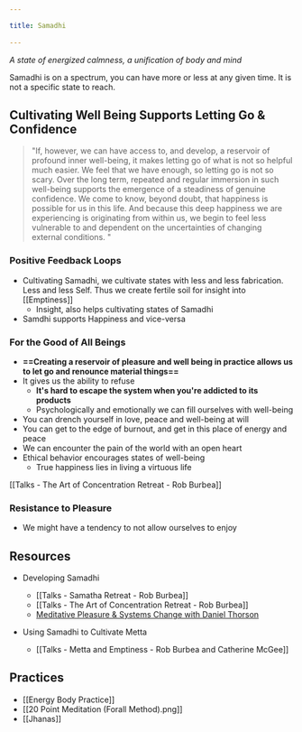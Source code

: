 ```yaml
---
title: Samadhi 
---
```

*A state of energized calmness, a unification of body and mind*

Samadhi is on a spectrum, you can have more or less at any given time. It is not a specific state to reach.

## Cultivating Well Being Supports Letting Go & Confidence
> "If, however, we can have access to, and develop, a reservoir of profound inner well-being, it makes letting go of what is not so helpful much easier. We feel that we have enough, so letting go is not so scary. Over the long term, repeated and regular immersion in such well-being supports the emergence of a steadiness of genuine confidence. We come to know, beyond doubt, that happiness is possible for us in this life. And because this deep happiness we are experiencing is originating from within us, we begin to feel less vulnerable to and dependent on the uncertainties of changing external conditions. "

### Positive Feedback Loops
- Cultivating Samadhi, we cultivate states with less and less fabrication. Less and less Self. Thus we create fertile soil for insight into [[Emptiness]]
	- Insight, also helps cultivating states of Samadhi
- Samdhi supports Happiness and vice-versa

### For the Good of All Beings
- **==Creating a reservoir of pleasure and well being in practice allows us to let go and renounce material things==**
- It gives us the ability to refuse
	- **It's hard to escape the system when you're addicted to its products**
	- Psychologically and emotionally we can fill ourselves with well-being
- You can drench yourself in love, peace and well-being at will 
- You can get to the edge of burnout, and get in this place of energy and peace
- We can encounter the pain of the world with an open heart
- Ethical behavior encourages states of well-being
	- True happiness lies in living a virtuous life

[[Talks - The Art of Concentration Retreat - Rob Burbea]]

### Resistance to Pleasure
- We might have a tendency to not allow ourselves to enjoy

## Resources
- Developing Samadhi
	- [[Talks - Samatha Retreat - Rob Burbea]]
	- [[Talks - The Art of Concentration Retreat - Rob Burbea]]
	- [Meditative Pleasure & Systems Change with Daniel Thorson](https://www.youtube.com/watch?v=5ZkMxBKa7MY)

- Using Samadhi to Cultivate Metta
	- [[Talks - Metta and Emptiness - Rob Burbea and Catherine McGee]]

## Practices
- [[Energy Body Practice]]
- [[20 Point Meditation (Forall Method).png]]
- [[Jhanas]]
